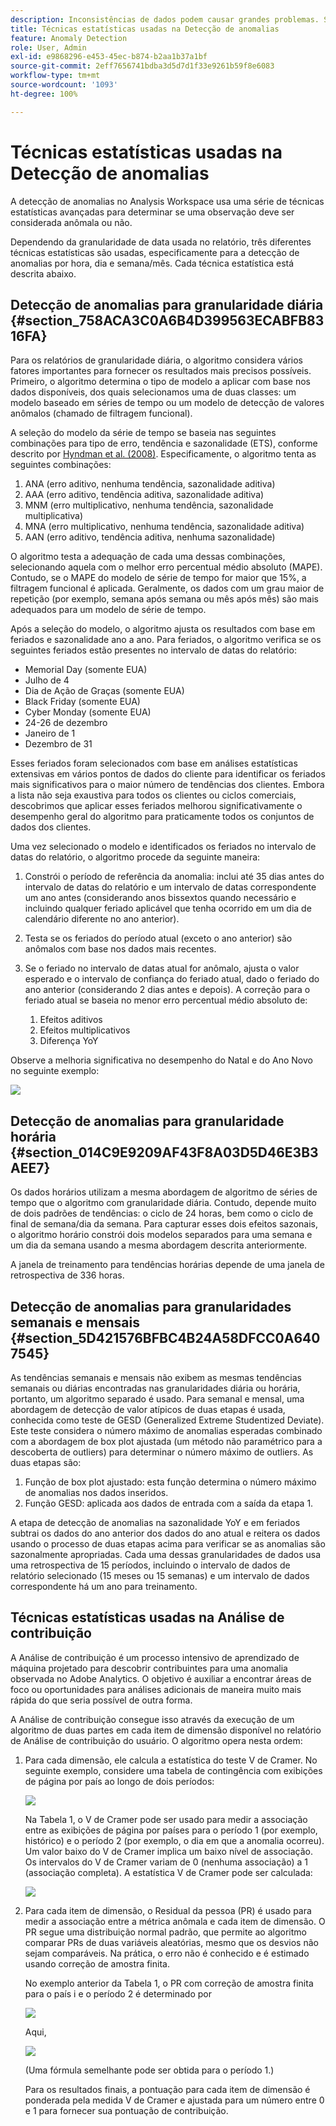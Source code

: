 ```yaml
---
description: Inconsistências de dados podem causar grandes problemas. Saiba como identificar anomalias estatísticas com técnicas de detecção de anomalias da Adobe. Comece hoje mesmo.
title: Técnicas estatísticas usadas na Detecção de anomalias
feature: Anomaly Detection
role: User, Admin
exl-id: e9868296-e453-45ec-b874-b2aa1b37a1bf
source-git-commit: 2eff7656741bdba3d5d7d1f33e9261b59f8e6083
workflow-type: tm+mt
source-wordcount: '1093'
ht-degree: 100%

---
```


# Técnicas estatísticas usadas na Detecção de anomalias

A detecção de anomalias no Analysis Workspace usa uma série de técnicas estatísticas avançadas para determinar se uma observação deve ser considerada anômala ou não.

Dependendo da granularidade de data usada no relatório, três diferentes técnicas estatísticas são usadas, especificamente para a detecção de anomalias por hora, dia e semana/mês. Cada técnica estatística está descrita abaixo.

## Detecção de anomalias para granularidade diária {#section_758ACA3C0A6B4D399563ECABFB8316FA}

Para os relatórios de granularidade diária, o algoritmo considera vários fatores importantes para fornecer os resultados mais precisos possíveis. Primeiro, o algoritmo determina o tipo de modelo a aplicar com base nos dados disponíveis, dos quais selecionamos uma de duas classes: um modelo baseado em séries de tempo ou um modelo de detecção de valores anômalos (chamado de filtragem funcional).

A seleção do modelo da série de tempo se baseia nas seguintes combinações para tipo de erro, tendência e sazonalidade (ETS), conforme descrito por [Hyndman et al. (2008)](https://www.springer.com/br/book/9783540719168). Especificamente, o algoritmo tenta as seguintes combinações:

1. ANA (erro aditivo, nenhuma tendência, sazonalidade aditiva)
1. AAA (erro aditivo, tendência aditiva, sazonalidade aditiva)
1. MNM (erro multiplicativo, nenhuma tendência, sazonalidade multiplicativa)
1. MNA (erro multiplicativo, nenhuma tendência, sazonalidade aditiva)
1. AAN (erro aditivo, tendência aditiva, nenhuma sazonalidade)

O algoritmo testa a adequação de cada uma dessas combinações, selecionando aquela com o melhor erro percentual médio absoluto (MAPE). Contudo, se o MAPE do modelo de série de tempo for maior que 15%, a filtragem funcional é aplicada. Geralmente, os dados com um grau maior de repetição (por exemplo, semana após semana ou mês após mês) são mais adequados para um modelo de série de tempo.

Após a seleção do modelo, o algoritmo ajusta os resultados com base em feriados e sazonalidade ano a ano. Para feriados, o algoritmo verifica se os seguintes feriados estão presentes no intervalo de datas do relatório:

* Memorial Day (somente EUA)
* Julho de 4
* Dia de Ação de Graças (somente EUA)
* Black Friday (somente EUA)
* Cyber Monday (somente EUA)
* 24-26 de dezembro
* Janeiro de 1
* Dezembro de 31

Esses feriados foram selecionados com base em análises estatísticas extensivas em vários pontos de dados do cliente para identificar os feriados mais significativos para o maior número de tendências dos clientes. Embora a lista não seja exaustiva para todos os clientes ou ciclos comerciais, descobrimos que aplicar esses feriados melhorou significativamente o desempenho geral do algoritmo para praticamente todos os conjuntos de dados dos clientes.

Uma vez selecionado o modelo e identificados os feriados no intervalo de datas do relatório, o algoritmo procede da seguinte maneira:

1. Constrói o período de referência da anomalia: inclui até 35 dias antes do intervalo de datas do relatório e um intervalo de datas correspondente um ano antes (considerando anos bissextos quando necessário e incluindo qualquer feriado aplicável que tenha ocorrido em um dia de calendário diferente no ano anterior).
1. Testa se os feriados do período atual (exceto o ano anterior) são anômalos com base nos dados mais recentes.
1. Se o feriado no intervalo de datas atual for anômalo, ajusta o valor esperado e o intervalo de confiança do feriado atual, dado o feriado do ano anterior (considerando 2 dias antes e depois). A correção para o feriado atual se baseia no menor erro percentual médio absoluto de:

   1. Efeitos aditivos
   1. Efeitos multiplicativos
   1. Diferença YoY

Observe a melhoria significativa no desempenho do Natal e do Ano Novo no seguinte exemplo:

![](assets/anomaly_statistics.png)

## Detecção de anomalias para granularidade horária {#section_014C9E9209AF43F8A03D5D46E3B3AEE7}

Os dados horários utilizam a mesma abordagem de algoritmo de séries de tempo que o algoritmo com granularidade diária. Contudo, depende muito de dois padrões de tendências: o ciclo de 24 horas, bem como o ciclo de final de semana/dia da semana. Para capturar esses dois efeitos sazonais, o algoritmo horário constrói dois modelos separados para uma semana e um dia da semana usando a mesma abordagem descrita anteriormente.

A janela de treinamento para tendências horárias depende de uma janela de retrospectiva de 336 horas.

## Detecção de anomalias para granularidades semanais e mensais {#section_5D421576BFBC4B24A58DFCC0A6407545}

As tendências semanais e mensais não exibem as mesmas tendências semanais ou diárias encontradas nas granularidades diária ou horária, portanto, um algoritmo separado é usado. Para semanal e mensal, uma abordagem de detecção de valor atípicos de duas etapas é usada, conhecida como teste de GESD (Generalized Extreme Studentized Deviate). Este teste considera o número máximo de anomalias esperadas combinado com a abordagem de box plot ajustada (um método não paramétrico para a descoberta de outliers) para determinar o número máximo de outliers. As duas etapas são:

1. Função de box plot ajustado: esta função determina o número máximo de anomalias nos dados inseridos.
1. Função GESD: aplicada aos dados de entrada com a saída da etapa 1.

A etapa de detecção de anomalias na sazonalidade YoY e em feriados subtrai os dados do ano anterior dos dados do ano atual e reitera os dados usando o processo de duas etapas acima para verificar se as anomalias são sazonalmente apropriadas. Cada uma dessas granularidades de dados usa uma retrospectiva de 15 períodos, incluindo o intervalo de dados de relatório selecionado (15 meses ou 15 semanas) e um intervalo de dados correspondente há um ano para treinamento.

## Técnicas estatísticas usadas na Análise de contribuição

A Análise de contribuição é um processo intensivo de aprendizado de máquina projetado para descobrir contribuintes para uma anomalia observada no Adobe Analytics. O objetivo é auxiliar a encontrar áreas de foco ou oportunidades para análises adicionais de maneira muito mais rápida do que seria possível de outra forma.

A Análise de contribuição consegue isso através da execução de um algoritmo de duas partes em cada item de dimensão disponível no relatório de Análise de contribuição do usuário. O algoritmo opera nesta ordem:

1. Para cada dimensão, ele calcula a estatística do teste V de Cramer. No seguinte exemplo, considere uma tabela de contingência com exibições de página por país ao longo de dois períodos:

   ![](assets/contingency_table.png)

   Na Tabela 1, o V de Cramer pode ser usado para medir a associação entre as exibições de página por países para o período 1 (por exemplo, histórico) e o período 2 (por exemplo, o dia em que a anomalia ocorreu). Um valor baixo do V de Cramer implica um baixo nível de associação. Os intervalos do V de Cramer variam de 0 (nenhuma associação) a 1 (associação completa). A estatística V de Cramer pode ser calculada:

   ![](assets/cramers-v.png)

1. Para cada item de dimensão, o Residual da pessoa (PR) é usado para medir a associação entre a métrica anômala e cada item de dimensão. O PR segue uma distribuição normal padrão, que permite ao algoritmo comparar PRs de duas variáveis aleatórias, mesmo que os desvios não sejam comparáveis. Na prática, o erro não é conhecido e é estimado usando correção de amostra finita.

   No exemplo anterior da Tabela 1, o PR com correção de amostra finita para o país i e o período 2 é determinado por

   ![](assets/persons-residual.png)

   Aqui,

   ![](assets/pr-example.png)

   (Uma fórmula semelhante pode ser obtida para o período 1.)

   Para os resultados finais, a pontuação para cada item de dimensão é ponderada pela medida V de Cramer e ajustada para um número entre 0 e 1 para fornecer sua pontuação de contribuição.

